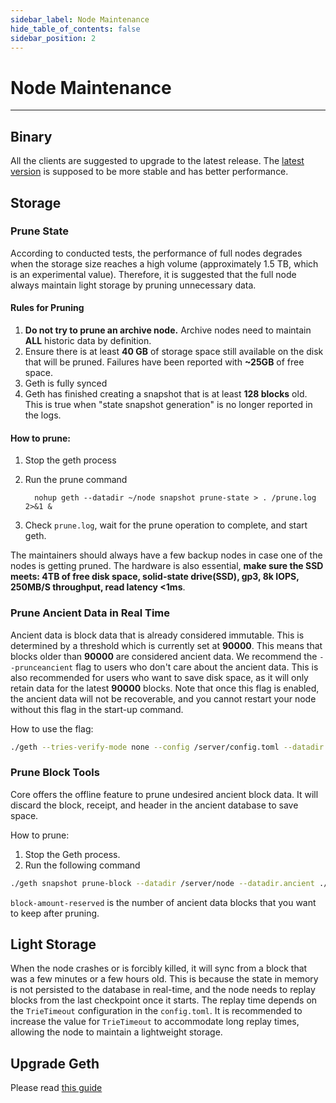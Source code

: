 ```yaml
---
sidebar_label: Node Maintenance
hide_table_of_contents: false
sidebar_position: 2
---
```


# Node Maintenance
---

## Binary
All the clients are suggested to upgrade to the latest release. The [latest version](https://github.com/coredao-org/core-chain/releases/latest) is supposed to be more stable and has better performance.


## Storage


### Prune State


According to conducted tests, the performance of full nodes degrades when the storage size reaches a high volume (approximately 1.5 TB, which is an experimental value). Therefore, it is suggested that the full node always maintain light storage by pruning unnecessary data.


#### Rules for Pruning
1. **Do not try to prune an archive node.** Archive nodes need to maintain **ALL** historic data by definition.
2. Ensure there is at least **40 GB** of storage space still available on the disk that will be pruned. Failures have been reported with **~25GB** of free space.
3. Geth is fully synced
4. Geth has finished creating a snapshot that is at least **128 blocks** old. This is true when "state snapshot generation" is no longer reported in the logs.


#### How to prune:
1. Stop the geth process
2. Run the prune command


   ```   nohup geth --datadir ~/node snapshot prune-state > . /prune.log 2>&1 & ```


3. Check `prune.log`, wait for the prune operation to complete, and start geth.




The maintainers should always have a few backup nodes in case one of the nodes is getting pruned. The hardware is also essential, **make sure the SSD meets: 4TB of free disk space, solid-state drive(SSD), gp3, 8k IOPS, 250MB/S throughput, read latency \<1ms**.




### Prune Ancient Data in Real Time


Ancient data is block data that is already considered immutable. This is determined by a threshold which is currently set at **90000**. This means that blocks older than **90000** are considered ancient data. We recommend the `--prunceancient` flag to users who don't care about the ancient data. This is also recommended for users who want to save disk space, as it will only retain data for the latest **90000** blocks.  Note that once this flag is enabled, the ancient data will not be recoverable, and you cannot restart your node without this flag in the start-up command.


How to use the flag:


```bash
./geth --tries-verify-mode none --config /server/config.toml --datadir /server/node --cache 8000 --rpc.allow-unprotected-txs --txlookuplimit 0 --pruneancient=true --syncmode=full
```




### Prune Block Tools


Core offers the offline feature to prune undesired ancient block data. It will discard the block, receipt, and header in the ancient database to save space.


How to prune:


1. Stop the Geth process.
2. Run the following command


```bash
./geth snapshot prune-block --datadir /server/node --datadir.ancient ./chaindata/ancient --block-amount-reserved 1024
```


`block-amount-reserved` is the number of ancient data blocks that you want to keep after pruning.


## Light Storage
When the node crashes or is forcibly killed, it will sync from a block that was a few minutes or a few hours old. This is because the state in memory is not persisted to the database in real-time, and the node needs to replay blocks from the last checkpoint once it starts. The replay time depends on the `TrieTimeout` configuration in the `config.toml`. It is recommended to increase the value for `TrieTimeout` to accommodate long replay times, allowing the node to maintain a lightweight storage.


## Upgrade Geth


Please read [this guide](network-upgrade.md)

